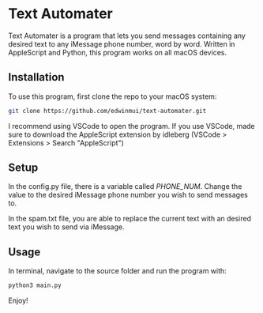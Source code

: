 # Text Automater
Text Automater is a program that lets you send messages containing any desired text to any iMessage phone number, word by word.
Written in AppleScript and Python, this program works on all macOS devices.

## Installation

To use this program, first clone the repo to your macOS system:
```bash
git clone https://github.com/edwinmui/text-automater.git
```
I recommend using VSCode to open the program. If you use VSCode, made sure to 
download the AppleScript extension by idleberg (VSCode > Extensions > Search "AppleScript")

## Setup
In the config.py file, there is a variable called *PHONE_NUM*. Change the value
to the desired iMessage phone number you wish to send messages to.

In the spam.txt file, you are able to replace the current text with an desired text
you wish to send via iMessage.

## Usage
In terminal, navigate to the source folder and run the program with:
```bash
python3 main.py
```
Enjoy!

